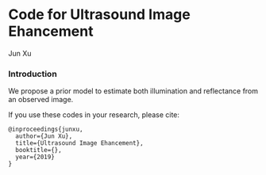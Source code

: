 # Code for Ultrasound Image Ehancement
Jun Xu

### Introduction
We propose a prior model to estimate both illumination and reflectance from
an observed image. 

If you use these codes in your research, please cite:

	@inproceedings{junxu,
	  author={Jun Xu},
	  title={Ultrasound Image Ehancement},
	  booktitle={},
	  year={2019}
	}
